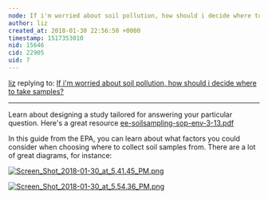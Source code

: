 ```yaml
---
node: If i'm worried about soil pollution, how should i decide where to take samples?
author: liz
created_at: 2018-01-30 22:56:50 +0000
timestamp: 1517353010
nid: 15646
cid: 22905
uid: 7
---
```




[liz](../profile/liz) replying to: [If i'm worried about soil pollution, how should i decide where to take samples?](../notes/liz/01-30-2018/if-i-m-worried-about-soil-pollution-how-should-i-decide-where-to-take-samples)

----
Learn about designing a study tailored for answering your particular question. 
Here's a great resource <a href="https://publiclab.org/system/images/photos/000/023/409/original/ee-soilsampling-sop-env-3-13.pdf"><i class="fa fa-file"></i> ee-soilsampling-sop-env-3-13.pdf</a>

In this guide from the EPA, you can learn about what factors you could consider when choosing where to collect soil samples from. There are a lot of great diagrams, for instance: 


[![Screen_Shot_2018-01-30_at_5.41.45_PM.png](https://publiclab.org/system/images/photos/000/023/411/large/Screen_Shot_2018-01-30_at_5.41.45_PM.png)](https://publiclab.org/system/images/photos/000/023/411/original/Screen_Shot_2018-01-30_at_5.41.45_PM.png)


[![Screen_Shot_2018-01-30_at_5.54.36_PM.png](https://publiclab.org/system/images/photos/000/023/412/large/Screen_Shot_2018-01-30_at_5.54.36_PM.png)](https://publiclab.org/system/images/photos/000/023/412/original/Screen_Shot_2018-01-30_at_5.54.36_PM.png)
